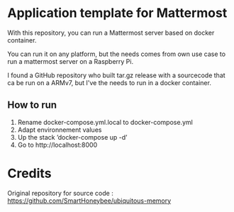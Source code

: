 # Application template for Mattermost

With this repository, you can run a Mattermost server based on docker container.

You can run it on any platform, but the needs comes from own use case to run a mattermost server on a Raspberry Pi. 

I found a GitHub repository who built tar.gz release with a sourcecode that ca be run on a ARMv7, but I've the needs to run in a docker container. 

## How to run

1. Rename docker-compose.yml.local to docker-compose.yml
1. Adapt environnement values
1. Up the stack ’docker-compose up -d’
1. Go to http://localhost:8000

# Credits 

Original repository for source code : https://github.com/SmartHoneybee/ubiquitous-memory
